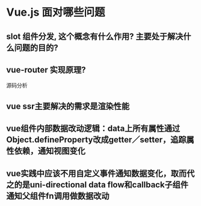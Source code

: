 # Vue.js 面对哪些问题

## slot 组件分发, 这个概念有什么作用? 主要处于解决什么问题的目的?

## vue-router 实现原理?

  源码分析

## vue ssr主要解决的需求是渲染性能

## vue组件内部数据改动逻辑：data上所有属性通过Object.defineProperty改成getter／setter，追踪属性依赖，通知视图变化

## vue实践中应该不用自定义事件通知数据变化，取而代之的是uni-directional data flow和callback子组件通知父组件fn调用做数据改动
